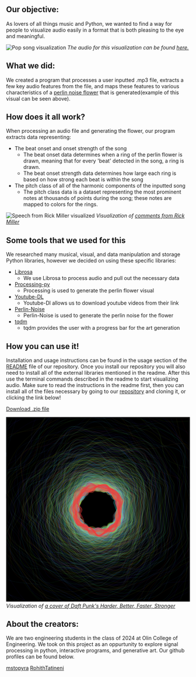 ## Our objective:
As lovers of all things music and Python, we wanted to find a way for people to visualize audio easily in a format that is both pleasing to the eye and meaningful.

![Pop song visualization](perlin_flower_in_c#.PNG)
*The audio for this visualization can be found [here.](https://bit.ly/3o48JSg)*

## What we did: 
We created a program that processes a user inputted .mp3 file, extracts a few key audio features from the file, and maps these features to various characteristics of a [perlin noise flower](https://www.benfrederickson.com/flowers-from-simplex-noise/) that is generated(example of this visual can be seen above).

## How does it all work? 
When processing an audio file and generating the flower, our program extracts data representing: 
* The beat onset and onset strength of the song 
  * The beat onset data determines when a ring of the perlin flower is drawn, meaning that for every 'beat' detected in the song, a ring is drawn.
  * The beat onset strength data determines how large each ring is based on how strong each beat is within the song 
* The pitch class of all of the harmonic components of the inputted song
  * The pitch class data is a dataset representing the most prominent notes at thousands of points during the song; these notes are mapped to colors for the rings. 

![Speech from Rick Miller visualized](perlin_flower_rick_miller.PNG)
*Visualization of [comments from Rick Miller](https://www.youtube.com/watch?v=YQwTeIsjNfM)*

## Some tools that we used for this
We researched many musical, visual, and data manipulation and storage Python libraries, however we decided on using these specific libraries:
* [Librosa](https://librosa.org/doc/main/index.html)
  * We use Librosa to process audio and pull out the necessary data
* [Processing-py](https://py.processing.org/)
  * Processing is used to generate the perlin flower visual
* [Youtube-DL](https://youtube-dl.org/)
  * Youtube-Dl allows us to download youtube videos from their link 
* [Perlin-Noise](https://pypi.org/project/perlin-noise/)
  * Perlin-Noise is used to generate the perlin noise for the flower
* [tqdm](https://pypi.org/project/tqdm/)
  * tqdm provides the user with a progress bar for the art generation

## How you can use it! 
Installation and usage instructions can be found in the usage section of the [README](https://github.com/olincollege/video-synth#usage) file of our repository. Once you install our repository you will also need to install all of the external libraries mentioned in the readme. After this use the terminal commands described in the readme to start visualizing audio. Make sure to read the instructions in the readme first, then you can install all of the files necessary by going to our [repository](https://github.com/olincollege/video-synth) and cloning it, or clicking the link below!

<a href="video-synth-main.zip">Download .zip file</a>

![Visualization of a cover of Daft Punk's song, Harder, Better, Faster stronger](daft_punk_visual.png)
*Visualization of [a cover of Daft Punk's Harder, Better, Faster, Stronger](https://youtu.be/RHu0ALxqUIo)*


## About the creators: 
We are two engineering students in the class of 2024 at Olin College of Engineering. We took on this project as an oppurtunity to explore signal processing in python, interactive programs, and generative art. Our github profiles can be found below. 

[mstopyra](https://github.com/mstopyra)
[RohithTatineni](https://github.com/RohithTatineni)


